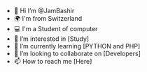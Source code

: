 - 👋 Hi I’m @JamBashir
- 🌍 I'm from Switzerland
- 💻 I'm a Student of computer
- 👀 I’m interested in [Study]
- 🌱 I’m currently learning [PYTHON and PHP] 
- 💞️ I’m looking to collaborate on [Developers]
- 📫 How to reach me [Here]

<!---
JamBashir/JamBashir is a ✨ special ✨ repository because its `README.md` (this file) appears on your GitHub profile.
You can click the Preview link to take a look at your changes.
--->
